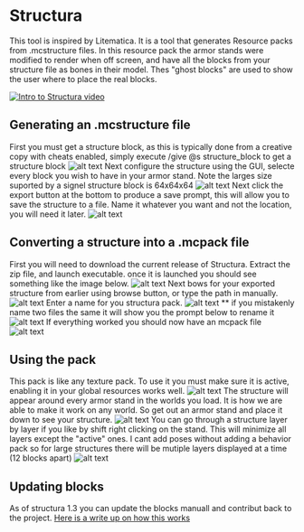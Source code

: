 # Structura

This tool is inspired by Litematica. It is a tool that generates Resource packs from .mcstructure files. In this resource pack the armor stands were modified to render when off screen, and have all the blocks from your structure file as bones in their model. Thes "ghost blocks" are used to show the user where to place the real blocks. 


[![Intro to Structura video](https://img.youtube.com/vi/IdKT925LKMM/0.jpg)](https://www.youtube.com/watch?v=IdKT925LKMM)



## Generating an .mcstructure file

First you must get a structure block, as this is typically done from a creative copy with cheats enabled, simply execute /give @s structure_block to get a structure block 
![alt text](https://github.com/RavinMaddHatter/Structura/blob/main/docs/give_structure.png?raw=true)
Next configure the structure using the GUI, selecte every block you wish to have in your armor stand. Note the larges size suported by a signel structure block is 64x64x64
![alt text](https://github.com/RavinMaddHatter/Structura/blob/main/docs/select_structure.PNG?raw=true)
Next click the export button at the bottom to produce a save prompt, this will allow you to save the structure to a file. Name it whatever you want and not the location, you will need it later.
![alt text](https://github.com/RavinMaddHatter/Structura/blob/main/docs/export_structure.PNG?raw=true)

## Converting a structure into a .mcpack file
First you will need to download the current release of Structura. Extract the zip file, and launch executable. once it is launched you should see something like the image below.
![alt text](https://github.com/RavinMaddHatter/Structura/blob/main/docs/launch_structura.PNG?raw=true)
Next bows for your exported structure from earlier using browse button, or type the path in manually.
![alt text](https://github.com/RavinMaddHatter/Structura/blob/main/docs/browse_file.PNG?raw=true)
Enter a name for you structura pack.
![alt text](https://github.com/RavinMaddHatter/Structura/blob/main/docs/name.PNG?raw=true)
** if you mistakenly name two files the same it will show you the prompt below to rename it
![alt text](https://github.com/RavinMaddHatter/Structura/blob/main/docs/already_exists.PNG?raw=true)
If everything worked you should now have an mcpack file 
![alt text](https://github.com/RavinMaddHatter/Structura/blob/main/docs/pack_made.PNG?raw=true)

## Using the pack
This pack is like any texture pack. To use it you must make sure it is active, enabling it in your global resources works well.
![alt text](https://github.com/RavinMaddHatter/Structura/blob/main/docs/make_pack_active.PNG?raw=true)
The structure will appear around every armor stand in the worlds you load. It is how we are able to make it work on any world. So get out an armor stand and place it down to see your structure.
![alt text](https://github.com/RavinMaddHatter/Structura/blob/main/docs/example_full.png?raw=true)
You can go through a structure layer by layer if you like by shift right clicking on the stand. This will minimize all layers except the "active" ones. I cant add poses without adding a behavior pack so for large structures there will be mutiple layers displayed at a time (12 blocks apart)
![alt text](https://github.com/RavinMaddHatter/Structura/blob/main/docs/example_layer.png?raw=true)

## Updating blocks
As of structura 1.3 you can update the blocks manuall and contribut back to the project.
[Here is a write up on how this works](docs/Editing%20Blocks.md)




